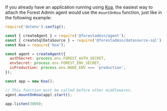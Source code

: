 If you already have an application running using [Koa](https://koajs.com/), the easiest way to attach the Forest Admin agent would use the `mountOnKoa` function, just like in the following example:

```javascript
require('dotenv').config();

const { createAgent } = require('@forestadmin/agent');
const { createSqlDataSource } = require('@forestadmin/datasource-sql');
const Koa = require('koa');

const agent = createAgent({
  authSecret: process.env.FOREST_AUTH_SECRET,
  envSecret: process.env.FOREST_ENV_SECRET,
  isProduction: process.env.NODE_ENV === 'production',
});

const app = new Koa();

// This function must be called before other middlewares.
agent.mountOnKoa(app).start();

app.listen(3000);
```
